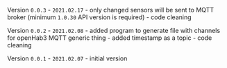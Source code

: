 Version ```0.0.3``` - ```2021.02.17```
    - only changed sensors will be sent to MQTT broker (minimum ```1.0.30``` API version is required)
    - code cleaning
   
Version ```0.0.2``` - ```2021.02.08```
    - added program to generate file with channels for openHab3 MQTT generic thing
    - added timestamp as a topic
    - code cleaning
   
Version ```0.0.1``` - ```2021.02.07```
    - initial version